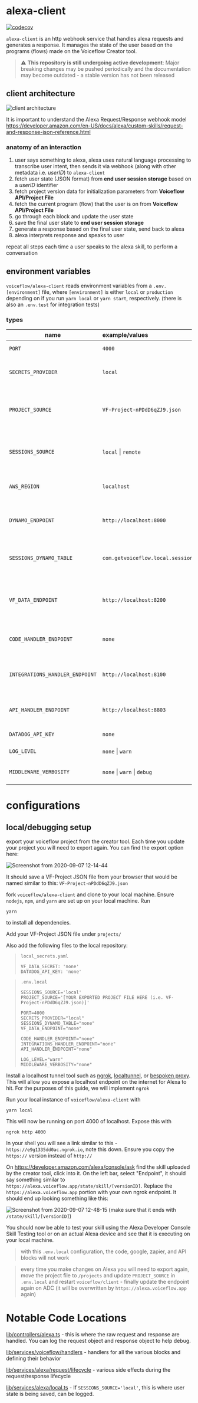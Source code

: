 # alexa-client

[![codecov](https://codecov.io/gh/voiceflow/alexa/branch/master/graph/badge.svg?token=WHYHNCC9FW)](https://codecov.io/gh/voiceflow/alexa)

`alexa-client` is an http webhook service that handles alexa requests and generates a response. It manages the state of the user based on the programs (flows) made on the Voiceflow Creator tool.

> ⚠️ **This repository is still undergoing active development**: Major breaking changes may be pushed periodically and the documentation may become outdated - a stable version has not been released

## client architecture

![client architecture](https://user-images.githubusercontent.com/5643574/92404808-5a927e00-f102-11ea-8229-dc7bb1c9c15b.png)

It is important to understand the Alexa Request/Response webhook model
https://developer.amazon.com/en-US/docs/alexa/custom-skills/request-and-response-json-reference.html

### anatomy of an interaction

1. user says something to alexa, alexa uses natural language processing to transcribe user intent, then sends it via webhook (along with other metadata i.e. _userID_) to `alexa-client`
2. fetch user state (JSON format) from **end user session storage** based on a _userID_ identifier
3. fetch project version data for initialization parameters from **Voiceflow API/Project File**
4. fetch the current program (flow) that the user is on from **Voiceflow API/Project File**
5. go through each block and update the user state
6. save the final user state to **end user session storage**
7. generate a response based on the final user state, send back to alexa
8. alexa interprets response and speaks to user

repeat all steps each time a user speaks to the alexa skill, to perform a conversation

## environment variables

`voiceflow/alexa-client` reads environment variables from a `.env.[environment]` file, where `[environment]` is either `local` or `production` depending on if you run `yarn local` or `yarn start`, respectively. (there is also an `.env.test` for integration tests)

### types

| name                            | example/values                    |                                                                                                                desc | required |
| ------------------------------- | :-------------------------------- | ------------------------------------------------------------------------------------------------------------------: | -------- |
| `PORT`                          | `4000`                            |                                                                                  http port that service will run on | YES      |
| `SECRETS_PROVIDER`              | `local`                           |                                                 `local` will configure secrets to be read from `local_secrets.yaml` | YES      |
| `PROJECT_SOURCE`                | `VF-Project-nPDdD6qZJ9.json`      |            JSON File inside `/projects` to read version/program metadata - if undefined will use `VF_DATA_ENDPOINT` | NO       |
| `SESSIONS_SOURCE`               | `local` \| `remote`               |           if `local` read/write sessions to memory, otherwise if `remote` or undefined read/write to DynamoDB` | NO |
| `AWS_REGION`                    | `localhost`                       |                                                  AWS Region for DynamoDB, doesn't matter if `SESSION_SOUCE='local'` | NO       |
| `DYNAMO_ENDPOINT`               | `http://localhost:8000`           |                           DynamoDB endpoint for end user session storage, doesn't matter if `SESSION_SOUCE='local'` | NO       |
| `SESSIONS_DYNAMO_TABLE`         | `com.getvoiceflow.local.sessions` |                              DynamoDB table for end user session storage, doesn't matter if `SESSION_SOUCE='local'` | YES      |
| `VF_DATA_ENDPOINT`              | `http://localhost:8200`           | cloud endpoint to read Voiceflow version and program metadata, doesn't matter if `PROJECT_SOURCE` is a defined file | YES      |
| `CODE_HANDLER_ENDPOINT`         | `none`                            |                                                          stateless cloud service endpoint to execute the code block | YES      |
| `INTEGRATIONS_HANDLER_ENDPOINT` | `http://localhost:8100`           |                      cloud endpoint for zapier/google blocks - not available if `alexa-client` is ran as standalone | YES      |
| `API_HANDLER_ENDPOINT`          | `http://localhost:8803`           |                                                         stateless cloud endpoint for the API block to make requests | YES      |
| `DATADOG_API_KEY`               | `none`                            |                                                                                datadog API key for logging purposes | YES      |
| `LOG_LEVEL`                     | `none` \| `warn`                  |                                                                                        logging verbosity and detail | NO       |
| `MIDDLEWARE_VERBOSITY`          | `none` \| `warn` \| `debug`       |                                                                       request/response logging verbosity and detail | NO       |

# configurations

## local/debugging setup

export your voiceflow project from the creator tool. Each time you update your project you will need to export again. You can find the export option here:

![Screenshot from 2020-09-07 12-14-44](https://user-images.githubusercontent.com/5643574/92405522-c3c6c100-f103-11ea-8ba8-6c10173e3419.png)

It should save a VF-Project JSON file from your browser that would be named similar to this: `VF-Project-nPDdD6qZJ9.json`

fork `voiceflow/alexa-client` and clone to your local machine. Ensure `nodejs`, `npm`, and `yarn` are set up on your local machine. Run

```
yarn
```

to install all dependencies.

Add your VF-Project JSON file under `projects/`

Also add the following files to the local repository:

> `local_secrets.yaml`
>
> ```
> VF_DATA_SECRET: 'none'
> DATADOG_API_KEY: 'none'
> ```

> `.env.local`
>
> ```
> SESSIONS_SOURCE='local'
> PROJECT_SOURCE='[YOUR EXPORTED PROJECT FILE HERE (i.e. VF-Project-nPDdD6qZJ9.json)]'
>
> PORT=4000
> SECRETS_PROVIDER="local"
> SESSIONS_DYNAMO_TABLE="none"
> VF_DATA_ENDPOINT="none"
>
> CODE_HANDLER_ENDPOINT="none"
> INTEGRATIONS_HANDLER_ENDPOINT="none"
> API_HANDLER_ENDPOINT="none"
>
> LOG_LEVEL="warn"
> MIDDLEWARE_VERBOSITY="none"
> ```

Install a localhost tunnel tool such as [ngrok](https://ngrok.com/), [localtunnel](https://github.com/localtunnel/localtunnel), or [bespoken proxy](https://read.bespoken.io/cli/commands/#bst-proxy-http). This will allow you expose a localhost endpoint on the internet for Alexa to hit. For the purposes of this guide, we will implement `ngrok`

Run your local instance of `voiceflow/alexa-client` with

```
yarn local
```

This will now be running on port 4000 of localhost. Expose this with

```
ngrok http 4000
```

In your shell you will see a link similar to this - `https://e9g1335dd0ac.ngrok.io`, note this down. Ensure you copy the `https://` version instead of `http://`

On https://developer.amazon.com/alexa/console/ask find the skill uploaded by the creator tool, click into it. On the left bar, select "Endpoint", it should say something similar to `https://alexa.voiceflow.app/state/skill/[versionID]`. Replace the `https://alexa.voiceflow.app` portion with your own ngrok endpoint. It should end up looking something like this:

![Screenshot from 2020-09-07 12-48-15](https://user-images.githubusercontent.com/5643574/92407382-76008780-f108-11ea-9eb7-e0504141865b.png)
(make sure that it ends with `/state/skill/[versionID]`)

You should now be able to test your skill using the Alexa Developer Console Skill Testing tool or on an actual Alexa device and see that it is executing on your local machine.

> with this `.env.local` configuration, the code, google, zapier, and API blocks will not work

> every time you make changes on Alexa you will need to export again, move the project file to `/projects` and update `PROJECT_SOURCE` in `.env.local` and restart `voiceflow/client` - finally update the endpoint again on ADC (it will be overwritten by `https://alexa.voiceflow.app` again)

# Notable Code Locations

[lib/controllers/alexa.ts](https://github.com/voiceflow/alexa-client/blob/0c0025f102dfdfcbd1e442bb0f336a4604171d22/lib/controllers/alexa.ts#L20) - this is where the raw request and response are handled. You can log the request object and response object to help debug.

[lib/services/voiceflow/handlers](https://github.com/voiceflow/alexa-client/tree/master/lib/services/voiceflow/handlers) - handlers for all the various blocks and defining their behavior

[lib/services/alexa/request/lifecycle](https://github.com/voiceflow/alexa-client/tree/master/lib/services/alexa/request/lifecycle) - various side effects during the request/response lifecycle

[lib/services/alexa/local.ts](https://github.com/voiceflow/alexa-client/blob/master/lib/services/alexa/local.ts) - If `SESSIONS_SOURCE='local'`, this is where user state is being saved, can be logged.
